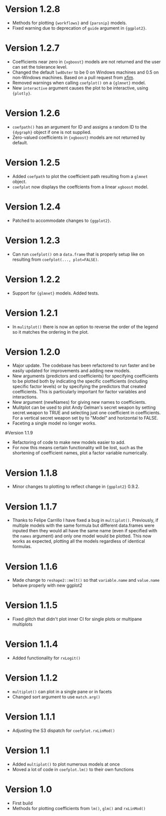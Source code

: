 # Version 1.2.8
- Methods for plotting `{workflows}` and `{parsnip}` models.
- Fixed warning due to deprecation of `guide` argument in `{ggplot2}`.

# Version 1.2.7
- Coefficients near zero in `{xgboost}` models are not returned and the user can set the tolerance level.
- Changed the default `lwdOuter` to be 0 on Windows machines and 0.5 on non-Windows machines. Based on a pull request from [xfim](https://github.com/xfim).
- Removed warnings when calling `coefplot()` on a `{glmnet}` model.
- New `interactive` argument causes the plot to be interactive, using `{plotly}`.

# Version 1.2.6
- `coefpath()` has an argument for ID and assigns a random ID to the `{dygraph}` object if one is not supplied.
- Zero-valued coefficients in `{xgboost}` models are not returned by default.

# Version 1.2.5
- Added `coefpath` to plot the coefficient path resulting from a `glmnet` object.
- `coefplot` now displays the coeffcients from a linear `xgboost` model.

# Version 1.2.4
- Patched to accommodate changes to `{ggplot2}`.

# Version 1.2.3
- Can run `coefplot()` on a `data.frame` that is properly setup like on resulting from `coefplot(..., plot=FALSE)`.

# Version 1.2.2
- Support for `{glmnet}` models.  Added tests.

# Version 1.2.1
- In `mulitplot()` there is now an option to reverse the order of the legend so it matches the ordering in the plot.

# Version 1.2.0
- Major update.  The codebase has been refactored to run faster and be easily updated for improvements and adding new models.
- New arguments (predictors and coefficients) for specifying coefficients to be plotted both by indicating the specific coefficients (including specific factor levels) or by specifying the predictors that created coefficients.  This is particularly important for factor variables and interactions.
- New argument (newNames) for giving new names to coefficients.
- Mulitplot can be used to plot Andy Gelman's secret weapon by setting secret.weapon to TRUE and selecting just one coefficient in coefficients.  For a vertical secret weapon set by to "Model" and horizontal to FALSE.
- Faceting a single model no longer works.


#Version 1.1.9
- Refactoring of code to make new models easier to add.
- For now this means certain functionality will be lost, such as the shortening of coefficient names, plot a factor variable numerically.

# Version 1.1.8
- Minor changes to plotting to reflect change in `{gpplot2}` 0.9.2.

# Version 1.1.7
- Thanks to Felipe Carrillo I have fixed a bug in `multiplot()`.  Previously, if multiple models with the same formula but different data.frames were inputed then they would all have the same name (even if specified with the `names` argument) and only one model would be plotted.  This now works as expected, plotting all the models regardless of identical formulas.

# Version 1.1.6
- Made change to `reshape2::melt()` so that `variable.name` and `value.name` behave properly with new ggplot2

# Version 1.1.5
- Fixed glitch that didn't plot inner CI for single plots or multipane multiplots

# Version 1.1.4
- Added functionality for `rxLogit()`

# Version 1.1.2
- `multiplot()` can plot in a single pane or in facets
- Changed sort argument to use `match.arg()`

# Version 1.1.1
- Adjusting the S3 dispatch for `coefplot.rxLinMod()`

# Version 1.1
- Added `multiplot()` to plot numerous models at once
- Moved a lot of code in `coefplot.lm()` to their own functions

# Version 1.0
- First build
- Methods for plotting coefficients from `lm()`, `glm()` and `rxLinMod()`
